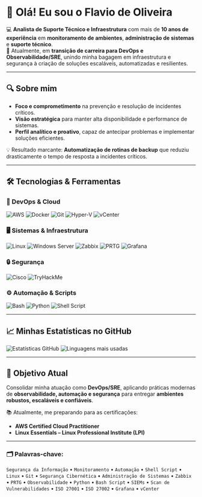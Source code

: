 # 👋 Olá! Eu sou o Flavio de Oliveira  

💻 **Analista de Suporte Técnico e Infraestrutura** com mais de **10 anos de experiência** em **monitoramento de ambientes**, **administração de sistemas** e **suporte técnico**.  
🚀 Atualmente, em **transição de carreira para DevOps e Observabilidade/SRE**, unindo minha bagagem em infraestrutura e segurança à criação de soluções escaláveis, automatizadas e resilientes.  

---

## 🔍 Sobre mim  
- **Foco e comprometimento** na prevenção e resolução de incidentes críticos.  
- **Visão estratégica** para manter alta disponibilidade e performance de sistemas.  
- **Perfil analítico e proativo**, capaz de antecipar problemas e implementar soluções eficientes.  

💡 Resultado marcante: **Automatização de rotinas de backup** que reduziu drasticamente o tempo de resposta a incidentes críticos.  

---

## 🛠️ Tecnologias & Ferramentas  

### 🚀 DevOps & Cloud
![AWS](https://img.shields.io/badge/AWS-232F3E?style=for-the-badge&logo=amazon-aws&logoColor=white)
![Docker](https://img.shields.io/badge/Docker-2496ED?style=for-the-badge&logo=docker&logoColor=white)
![Git](https://img.shields.io/badge/Git-F05032?style=for-the-badge&logo=git&logoColor=white)
![Hyper-V](https://img.shields.io/badge/Hyper--V-0078D7?style=for-the-badge&logo=microsoft&logoColor=white)
![vCenter](https://img.shields.io/badge/vCenter-607078?style=for-the-badge&logo=vmware&logoColor=white)

### 🖥️ Sistemas & Infraestrutura
![Linux](https://img.shields.io/badge/Linux-FCC624?style=for-the-badge&logo=linux&logoColor=black)
![Windows Server](https://img.shields.io/badge/Windows%20Server-0078D7?style=for-the-badge&logo=windows&logoColor=white)
![Zabbix](https://img.shields.io/badge/Zabbix-CC0000?style=for-the-badge&logo=zabbix&logoColor=white)
![PRTG](https://img.shields.io/badge/PRTG-009639?style=for-the-badge&logo=paessler&logoColor=white)
![Grafana](https://img.shields.io/badge/Grafana-F46800?style=for-the-badge&logo=grafana&logoColor=white)

### 🔒 Segurança
![Cisco](https://img.shields.io/badge/Cisco%20CyberOps-1BA0D7?style=for-the-badge&logo=cisco&logoColor=white)
![TryHackMe](https://img.shields.io/badge/TryHackMe-212C42?style=for-the-badge&logo=tryhackme&logoColor=white)

### ⚙️ Automação & Scripts
![Bash](https://img.shields.io/badge/Bash-4EAA25?style=for-the-badge&logo=gnu-bash&logoColor=white)
![Python](https://img.shields.io/badge/Python-3776AB?style=for-the-badge&logo=python&logoColor=white)
![Shell Script](https://img.shields.io/badge/Shell%20Script-FFD500?style=for-the-badge&logo=gnubash&logoColor=black)

---

## 📈 Minhas Estatísticas no GitHub  

![Estatísticas GitHub](https://github-readme-stats.vercel.app/api?username=xflaviodeoliveirax&show_icons=true&theme=github_dark)
![Linguagens mais usadas](https://github-readme-stats.vercel.app/api/top-langs/?username=xflaviodeoliveirax&layout=compact&theme=github_dark)

---

## 🎯 Objetivo Atual  
Consolidar minha atuação como **DevOps/SRE**, aplicando práticas modernas de **observabilidade, automação e segurança** para entregar **ambientes robustos, escaláveis e confiáveis**.  

📚 Atualmente, me preparando para as certificações:  
- **AWS Certified Cloud Practitioner**  
- **Linux Essentials – Linux Professional Institute (LPI)**  

---

### 🗂️ **Palavras-chave:**  
`Segurança da Informação` • `Monitoramento` • `Automação` • `Shell Script` • `Linux` • `Git` • `Segurança Cibernética` • `Administração de Sistemas` • `Zabbix` • `PRTG` • `Observabilidade` • `Python` • `Bash Script` • `SIEMs` • `Scan de Vulnerabilidades` • `ISO 27001` • `ISO 27002` • `Grafana` • `vCenter`
